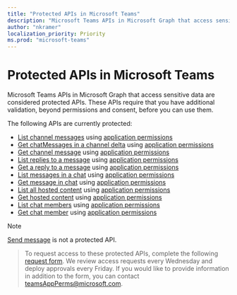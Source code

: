 ```yaml
---
title: "Protected APIs in Microsoft Teams"
description: "Microsoft Teams APIs in Microsoft Graph that access sensitive data are considered protected APIs."
author: "nkramer"
localization_priority: Priority
ms.prod: "microsoft-teams"
---
```


# Protected APIs in Microsoft Teams

Microsoft Teams APIs in Microsoft Graph that access sensitive data are considered protected APIs. 
These APIs require that you have additional validation, beyond permissions and consent, before you can use them.

The following APIs are currently protected:
* [List channel messages](/graph/api/channel-list-messages?view=graph-rest-beta) using [application permissions](auth/auth-concepts.md#microsoft-graph-permissions)
* [Get chatMessages in a channel delta](/graph/api/chatmessage-delta?view=graph-rest-beta) using [application permissions](auth/auth-concepts.md#microsoft-graph-permissions)
* [Get channel message](/graph/api/channel-get-message?view=graph-rest-beta) using [application permissions](auth/auth-concepts.md#microsoft-graph-permissions)
* [List replies to a message](/graph/api/channel-list-messagereplies?view=graph-rest-beta) using [application permissions](auth/auth-concepts.md#microsoft-graph-permissions)
* [Get a reply to a message](/graph/api/channel-get-messagereply?view=graph-rest-beta) using [application permissions](auth/auth-concepts.md#microsoft-graph-permissions)
* [List messages in a chat](/graph/api/chatmessage-list?view=graph-rest-beta) using [application permissions](auth/auth-concepts.md#microsoft-graph-permissions)
* [Get message in chat](/graph/api/chatmessage-get?view=graph-rest-beta) using [application permissions](auth/auth-concepts.md#microsoft-graph-permissions)
* [List all hosted content](/graph/api/chatmessage-list-chatmessagehostedcontents?view=graph-rest-beta) using [application permissions](auth/auth-concepts.md#microsoft-graph-permissions)
* [Get hosted content](/graph/api/chatmessagehostedcontent-get?view=graph-rest-beta) using [application permissions](auth/auth-concepts.md#microsoft-graph-permissions)
* [List chat members](/graph/api/conversationmember-list?view=graph-rest-beta)  using [application permissions](auth/auth-concepts.md#microsoft-graph-permissions)
* [Get chat member](/graph/api/conversationmember-get?view=graph-rest-beta)  using [application permissions](auth/auth-concepts.md#microsoft-graph-permissions)

>[!NOTE]
>[Send message](/graph/api/channel-post-messages?view=graph-rest-beta) is not a protected API.

>To request access to these protected APIs, complete the following [request form](http://aka.ms/teamsgraph/requestaccess). 
We review access requests every Wednesday and deploy approvals every Friday.
If you would like to provide information in addition to the form, you can contact [teamsAppPerms@microsoft.com](mailto:teamsAppPerms@microsoft.com).
